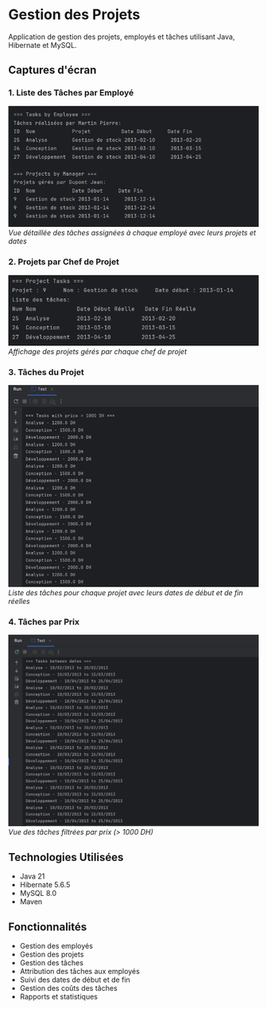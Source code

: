 # Gestion des Projets

Application de gestion des projets, employés et tâches utilisant Java, Hibernate et MySQL.

## Captures d'écran

### 1. Liste des Tâches par Employé

![Tasks by Employee](screenshots/image1.png)
_Vue détaillée des tâches assignées à chaque employé avec leurs projets et dates_

### 2. Projets par Chef de Projet

![Projects by Manager](screenshots/image2.png)
_Affichage des projets gérés par chaque chef de projet_

### 3. Tâches du Projet

![Project Tasks](screenshots/image3.png)
_Liste des tâches pour chaque projet avec leurs dates de début et de fin réelles_

### 4. Tâches par Prix

![Tasks by Price](screenshots/image4.png)
_Vue des tâches filtrées par prix (> 1000 DH)_

## Technologies Utilisées

- Java 21
- Hibernate 5.6.5
- MySQL 8.0
- Maven

## Fonctionnalités

- Gestion des employés
- Gestion des projets
- Gestion des tâches
- Attribution des tâches aux employés
- Suivi des dates de début et de fin
- Gestion des coûts des tâches
- Rapports et statistiques

